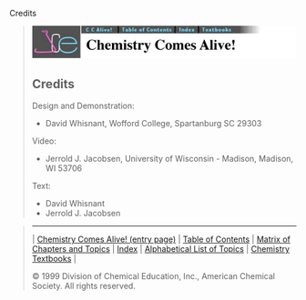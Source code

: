 





 Credits
 



> ![Chemistry Comes Alive!](ccahead.gif)
> 
> 
> 
> 
> 
> 
> 
> 
> ## Credits
> 
> 
> 
>  Design and Demonstration:
>  - David Whisnant, Wofford College, Spartanburg SC 29303
> 
> 
>  Video:
>  - Jerrold J. Jacobsen, University of Wisconsin - Madison, Madison, WI 53706
> 
> 
>  Text:
>  - David Whisnant
>  - Jerrold J. Jacobsen



> ---
> 
> 
>  |
>  [Chemistry Comes Alive! (entry page)](../../INDEX.HTM) 
>  |
>  [Table of Contents](../../CONTENTS.HTM) 
>  |
>  [Matrix of Chapters and Topics](../../MATRIX.HTM) 
>  |
>  [Index](../../WORDS.HTM) 
>  |
>  [Alphabetical List of Topics](../../ALPHATOP.HTM) 
>  |
>  [Chemistry Textbooks](../../BOOKS.HTM) 
>  |
>  
>  © 1999 Division of Chemical Education, Inc.,
American Chemical Society. All rights reserved.





